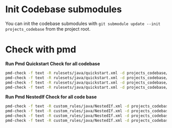 # Init Codebase submodules

You can init the codebase submodules with `git submodule update --init projects_codebase` from the project root. 

# Check with pmd

**Run Pmd Quickstart Check for all codebase**

```sh
pmd-check -f text -R rulesets/java/quickstart.xml -d projects_codebase/commons-cli -r outputs/commons-cli/java/quickstart.out
pmd-check -f text -R rulesets/java/quickstart.xml -d projects_codebase/commons-collections -r outputs/commons-collections/java/quickstart.out
pmd-check -f text -R rulesets/java/quickstart.xml -d projects_codebase/commons-lang -r outputs/commons-lang/java/quickstart.out
pmd-check -f text -R rulesets/java/quickstart.xml -d projects_codebase/commons-math -r outputs/commons-math/java/quickstart.out
```

**Run Pmd NestedIf Check for all code base**

```sh 
pmd-check -f text -R custom_rules/java/NestedIf.xml -d projects_codebase/commons-cli -r outputs/commons-cli/java/NestedIf.out
pmd-check -f text -R custom_rules/java/NestedIf.xml -d projects_codebase/commons-collections -r outputs/commons-collections/java/NestedIf.out
pmd-check -f text -R custom_rules/java/NestedIf.xml -d projects_codebase/commons-lang -r outputs/commons-lang/java/NestedIf.out
pmd-check -f text -R custom_rules/java/NestedIf.xml -d projects_codebase/commons-math -r outputs/commons-math/java/NestedIf.out
```